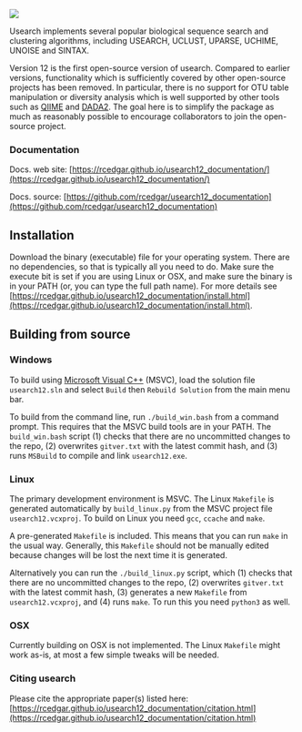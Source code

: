 <p align="left"><img src="https://rcedgar.github.io/usearch12_documentation/usearch12_banner.jpg"/></p>

Usearch implements several popular biological sequence search and clustering algorithms, including USEARCH, UCLUST, UPARSE, UCHIME, UNOISE and SINTAX.

Version 12 is the first open-source version of usearch. Compared to earlier versions, functionality which is sufficiently covered by other open-source projects has been removed. In particular, there is no support for OTU table manipulation or diversity analysis which is well supported by other tools such as [QIIME](https://qiime2.org/) and [DADA2](https://benjjneb.github.io/dada2/). The goal here is to simplify the package as much as reasonably possible to encourage collaborators to join the open-source project.

### Documentation

Docs. web site: [https://rcedgar.github.io/usearch12_documentation/](https://rcedgar.github.io/usearch12_documentation/)


Docs. source: [https://github.com/rcedgar/usearch12_documentation](https://github.com/rcedgar/usearch12_documentation)

## Installation

Download the binary (executable) file for your operating system. There are no dependencies, so that is typically all you need to do. Make sure the execute bit is set if you are using Linux or OSX, and make sure the binary is in your PATH (or, you can type the full path name). For more details see [https://rcedgar.github.io/usearch12_documentation/install.html](https://rcedgar.github.io/usearch12_documentation/install.html).

## Building from source

### Windows

To build using [Microsoft Visual C++](https://visualstudio.microsoft.com/) (MSVC), load the solution file `usearch12.sln` and select `Build` then `Rebuild Solution` from the main menu bar. 

To build from the command line, run `./build_win.bash` from a command prompt. This requires that the MSVC build tools are in your PATH. The `build_win.bash` script (1) checks that there are no uncommitted changes to the repo, (2) overwrites `gitver.txt` with the latest commit hash, and (3) runs `MSBuild` to compile and link `usearch12.exe`.

### Linux

The primary development environment is MSVC. The Linux `Makefile` is generated automatically by `build_linux.py` from the MSVC project file `usearch12.vcxproj`. To build on Linux you need `gcc`, `ccache` and `make`.

A pre-generated `Makefile` is included. This means that you can run `make` in the usual way. Generally, this `Makefile` should not be manually edited because changes will be lost the next time it is generated. 

Alternatively you can run the `./build_linux.py` script, which (1) checks that there are no uncommitted changes to the repo, (2) overwrites `gitver.txt` with the latest commit hash, (3) generates a new `Makefile` from `usearch12.vcxproj`, and (4) runs `make`. To run this you need `python3` as well.

### OSX

Currently building on OSX is not implemented. The Linux `Makefile` might work as-is, at most a few simple tweaks will be needed.

### Citing usearch

Please cite the appropriate paper(s) listed here: [https://rcedgar.github.io/usearch12_documentation/citation.html](https://rcedgar.github.io/usearch12_documentation/citation.html)